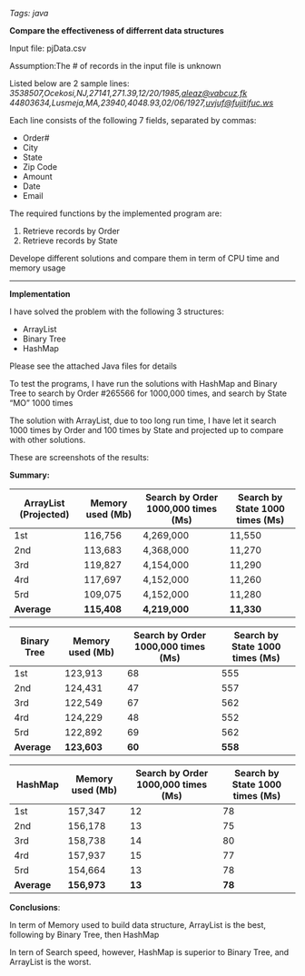 *Tags: java*

**Compare the effectiveness of differrent data structures**

Input file: pjData.csv

Assumption:The # of records in the input file is unknown

Listed below are 2 sample lines:
*3538507,Ocekosi,NJ,27141,271.39,12/20/1985,aleaz@vabcuz.fk*
*44803634,Lusmeja,MA,23940,4048.93,02/06/1927,uvjuf@fujitifuc.ws*

Each line consists of the following 7 fields, separated by commas:
* Order#
* City
* State
* Zip Code
* Amount
* Date
* Email

The required functions by the implemented program are:
1. Retrieve records by Order
2. Retrieve records by State

Develope different solutions and compare them in term of CPU time and memory usage
- - -

**Implementation**

I have solved the problem with the following 3 structures:

- ArrayList
- Binary Tree
- HashMap

Please see the attached Java files for details

To test the programs, I have run the solutions with HashMap and Binary Tree to search by Order #265566 for 1000,000 times, and search by State “MO” 1000 times

The solution with ArrayList, due to too long run time, I have let it search 1000 times by Order and 100 times by State and projected up to compare with other solutions.

These are screenshots of the results:
[](https://github.com/cmn0705/Data_Structures_For_Customer_Orders/blob/master/img/image001.png)
[](https://github.com/cmn0705/Data_Structures_For_Customer_Orders/blob/master/img/image003.png)
[](https://github.com/cmn0705/Data_Structures_For_Customer_Orders/blob/master/img/image005.png)

**Summary:**


| **ArrayList (Projected)**|**Memory used (Mb)** |**Search by Order 1000,000 times (Ms)** |**Search by State 1000 times (Ms)** |
| ----------- | ----------- | ----------- | ----------- |
| 1st | 116,756 | 4,269,000 | 11,550 |
| 2nd | 113,683 | 4,368,000 | 11,270 |
| 3rd | 119,827 | 4,154,000 | 11,290 |
| 4rd | 117,697 | 4,152,000 | 11,260 |
| 5rd | 109,075 | 4,152,000 | 11,280 |
|**Average** |**115,408** |**4,219,000** |**11,330** |

|**Binary Tree**|**Memory used (Mb)**|**Search by Order 1000,000 times (Ms)** |**Search by State 1000 times (Ms)** |
| ----------- | ----------- | ----------- | ----------- |
|1st|123,913 |68 |555 |
|2nd|124,431 |47 |557 |
|3rd|122,549 |67 |562 |
|4rd|124,229 |48 |552 |
|5rd|122,892 |69 |562 |
|**Average** |**123,603** |**60** |**558** |


| **HashMap**|**Memory used (Mb)** |**Search by Order 1000,000 times (Ms)** |**Search by State 1000 times (Ms)** |
| ----------- | ----------- | ----------- | ----------- |
|1st |157,347 |12 |78 |
|2nd |156,178 |13 |75 |
|3rd |158,738 |14 |80 |
|4rd |157,937 |15 |77 |
|5rd |154,664 |13 |78 |
|**Average** |**156,973** |**13** |**78** |

**Conclusions**:

In term of Memory used to build data structure, ArrayList is the best, following by Binary Tree, then HashMap

In tern of Search speed, however, HashMap is superior to Binary Tree, and ArrayList is the worst.
